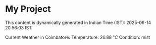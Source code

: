 # My Project

This content is dynamically generated in Indian Time (IST): 2025-09-14 20:56:03 IST


Current Weather in Coimbatore:
Temperature: 26.88 °C
Condition: mist
